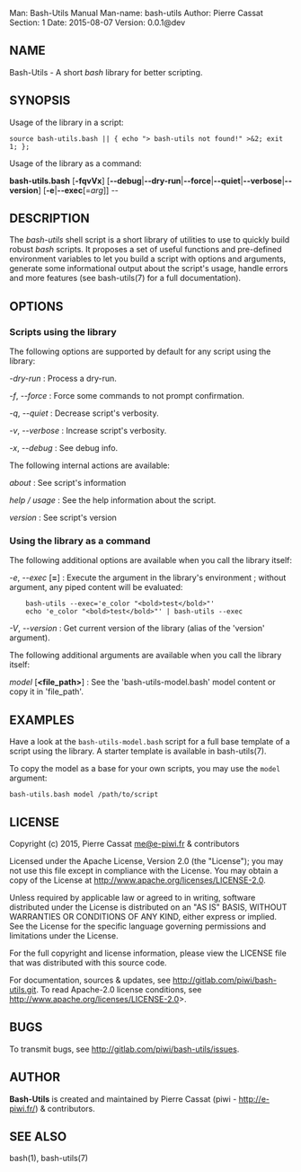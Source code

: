 Man:        Bash-Utils Manual
Man-name:   bash-utils
Author:     Pierre Cassat
Section:    1
Date: 2015-08-07
Version: 0.0.1@dev


## NAME

Bash-Utils - A short *bash* library for better scripting.

## SYNOPSIS

Usage of the library in a script:

    source bash-utils.bash || { echo "> bash-utils not found!" >&2; exit 1; };

Usage of the library as a command:

**bash-utils.bash** [**-fqvVx**]
    [**--debug**|**--dry-run**|**--force**|**--quiet**|**--verbose**|**--version**]
    [**-e**|**--exec**[=*arg*]] <arguments> --

## DESCRIPTION

The *bash-utils* shell script is a short library of utilities to use to quickly build robust *bash* scripts.
It proposes a set of useful functions and pre-defined environment variables to let you build a script with
options and arguments, generate some informational output about the script's usage, handle errors and more
features (see bash-utils(7) for a full documentation).

## OPTIONS

### Scripts using the library

The following options are supported by default for any script using the library:

*-dry-run*
:   Process a dry-run. 

*-f*, *--force*
:   Force some commands to not prompt confirmation. 

*-q*, *--quiet*
:   Decrease script's verbosity. 

*-v*, *--verbose*
:   Increase script's verbosity. 

*-x*, *--debug*
:   See debug info.

The following internal actions are available:

*about*
:   See script's information

*help / usage*
:   See the help information about the script.

*version*
:   See script's version

### Using the library as a command

The following additional options are available when you call the library itself:

*-e*, *--exec* [**=<arg>**]
:   Execute the argument in the library's environment ; without argument, any piped
content will be evaluated:

        bash-utils --exec='e_color "<bold>test</bold>"'
        echo 'e_color "<bold>test</bold>"' | bash-utils --exec

*-V*, *--version*
:   Get current version of the library (alias of the 'version' argument).

The following additional arguments are available when you call the library itself:

*model* [**<file_path>**]
:   See the 'bash-utils-model.bash' model content or copy it in 'file_path'.


## EXAMPLES

Have a look at the `bash-utils-model.bash` script for a full base template of a script
using the library. A starter template is available in bash-utils(7).

To copy the model as a base for your own scripts, you may use the `model` argument:

    bash-utils.bash model /path/to/script


## LICENSE

Copyright (c) 2015, Pierre Cassat <me@e-piwi.fr> & contributors

Licensed under the Apache License, Version 2.0 (the "License");
you may not use this file except in compliance with the License.
You may obtain a copy of the License at <http://www.apache.org/licenses/LICENSE-2.0>.

Unless required by applicable law or agreed to in writing, software
distributed under the License is distributed on an "AS IS" BASIS,
WITHOUT WARRANTIES OR CONDITIONS OF ANY KIND, either express or implied.
See the License for the specific language governing permissions and
limitations under the License.

For the full copyright and license information, please view the LICENSE
file that was distributed with this source code.

For documentation, sources & updates, see <http://gitlab.com/piwi/bash-utils.git>. 
To read Apache-2.0 license conditions, see <http://www.apache.org/licenses/LICENSE-2.0>>.

## BUGS

To transmit bugs, see <http://gitlab.com/piwi/bash-utils/issues>.

## AUTHOR

**Bash-Utils** is created and maintained by Pierre Cassat (piwi - <http://e-piwi.fr/>)
& contributors.

## SEE ALSO

bash(1), bash-utils(7)
